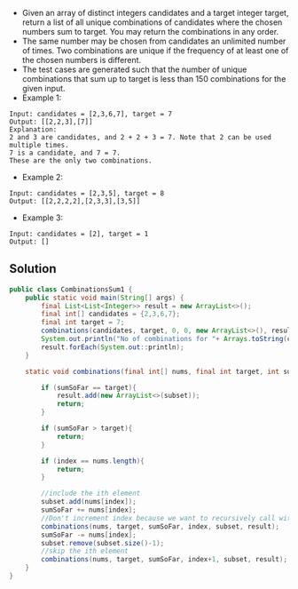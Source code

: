 - Given an array of distinct integers candidates and a target integer target, return a list of all unique combinations of candidates where the chosen numbers sum to target. You may return the combinations in any order.
- The same number may be chosen from candidates an unlimited number of times. Two combinations are unique if the
frequency of at least one of the chosen numbers is different.
- The test cases are generated such that the number of unique combinations that sum up to target is less than 150 combinations for the given input.
- Example 1:
```
Input: candidates = [2,3,6,7], target = 7
Output: [[2,2,3],[7]]
Explanation:
2 and 3 are candidates, and 2 + 2 + 3 = 7. Note that 2 can be used multiple times.
7 is a candidate, and 7 = 7.
These are the only two combinations.
```
- Example 2:
```
Input: candidates = [2,3,5], target = 8
Output: [[2,2,2,2],[2,3,3],[3,5]]
```
- Example 3:
```
Input: candidates = [2], target = 1
Output: []
```

## Solution
```java
public class CombinationsSum1 {
    public static void main(String[] args) {
        final List<List<Integer>> result = new ArrayList<>();
        final int[] candidates = {2,3,6,7};
        final int target = 7;
        combinations(candidates, target, 0, 0, new ArrayList<>(), result);
        System.out.println("No of combinations for "+ Arrays.toString(candidates) + " and target " + target + " are "+ result.size());
        result.forEach(System.out::println);
    }

    static void combinations(final int[] nums, final int target, int sumSoFar, int index, final List<Integer> subset, final List<List<Integer>> result){

        if (sumSoFar == target){
            result.add(new ArrayList<>(subset));
            return;
        }

        if (sumSoFar > target){
            return;
        }

        if (index == nums.length){
            return;
        }

        //include the ith element
        subset.add(nums[index]);
        sumSoFar += nums[index];
        //Don't increment index because we want to recursively call with the same index
        combinations(nums, target, sumSoFar, index, subset, result);
        sumSoFar -= nums[index];
        subset.remove(subset.size()-1);
        //skip the ith element
        combinations(nums, target, sumSoFar, index+1, subset, result);
    }
}
```